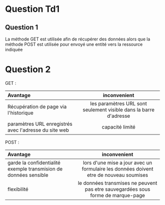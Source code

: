 # Question Td1

## Question 1

La méthode GET est utilisée afin de récupérer des données alors que la méthode POST est utilisée pour envoyé une entité vers la ressource indiquée 

# Question 2

GET :

| Avantage                              | inconvenient                                                     |
| :-------------------------------------|:----------------------------------------------------------------:|
| Récupération de page via l'historique |les paramètres URL sont seulement visible dans la barre d'adresse |
| paramètres URL enregistrés avec l'adresse du site web | capacité limité                                  |


POST :

| Avantage                                                         | inconvenient                                                                          |
| :----------------------------------------------------------------|:-------------------------------------------------------------------------------------:|
| garde la confidentialité exemple transmision de données sensible |lors d'une mise a jour avec un formulaire les données doivent etre de nouveau soumises |
| flexibilité                                                      | le données transmises ne peuvent pas etre sauvegardées sous forme de marque-page      |